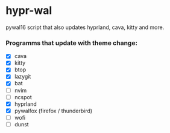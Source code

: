 # hypr-wal
pywal16 script that also updates hyprland, cava, kitty and more.

### Programms that update with theme change:
- [x] cava
- [x] kitty
- [x] btop
- [x] lazygit
- [x] bat
- [ ] nvim
- [ ] ncspot
- [x] hyprland
- [x] pywalfox (firefox / thunderbird)
- [ ] wofi
- [ ] dunst
